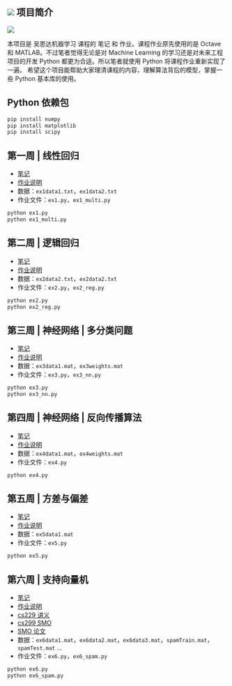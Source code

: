 ![](http://hertzcat.com/2018/03/24/coursera-ml-andrewng-linear-regression/coursera-ml-andrewng-cover.jpeg)
项目简介
------------
![](https://img.shields.io/pypi/pyversions/Django.svg)

本项目是 吴恩达机器学习 课程的 笔记 和 作业。课程作业原先使用的是 Octave 和 MATLAB。不过笔者觉得无论是对 Machine Learning 的学习还是对未来工程项目的开发 Python 都更为合适。所以笔者就使用 Python 将课程作业重新实现了一遍。
希望这个项目能帮助大家理清课程的内容，理解算法背后的模型，掌握一些 Python 基本库的使用。

Python 依赖包
------------
```bash
pip install numpy
pip install matplotlib
pip install scipy
```

第一周 | 线性回归
------------
* [笔记](http://hertzcat.com/2018/03/24/coursera-ml-andrewng-linear-regression/)
* [作业说明](https://github.com/hertzcat/Coursera-ML-AndrewNg-Python/blob/master/ml-ex1/ex1.pdf)
* 数据：`ex1data1.txt`，`ex1data2.txt`
* 作业文件：`ex1.py`，`ex1_multi.py`

```bash
python ex1.py 
python ex1_multi.py 
```

第二周 | 逻辑回归
------------
* [笔记](http://hertzcat.com/2018/03/31/coursera-ml-andrewng-logistic-regression/)
* [作业说明](https://github.com/hertzcat/Coursera-ML-AndrewNg-Python/blob/master/ml-ex2/ex2.pdf)
* 数据：`ex2data2.txt`，`ex2data2.txt`
* 作业文件：`ex2.py`，`ex2_reg.py`

```bash
python ex2.py 
python ex2_reg.py 
```

第三周 | 神经网络 | 多分类问题
------------
* [笔记](http://hertzcat.com/2018/04/07/coursera-ml-andrewng-nn-multi-class/)
* [作业说明](https://github.com/hertzcat/Coursera-Machine-Learning/blob/master/ml-ex3/ex3.pdf)
* 数据：`ex3data1.mat`，`ex3weights.mat`
* 作业文件：`ex3.py`，`ex3_nn.py`

```bash
python ex3.py 
python ex3_nn.py 
```

第四周 | 神经网络 | 反向传播算法
------------
* [笔记](http://hertzcat.com/2018/04/14/coursera-ml-andrewng-nn-back-propagation/)
* [作业说明](https://github.com/hertzcat/Coursera-Machine-Learning/blob/master/ml-ex4/ex4.pdf)
* 数据：`ex4data1.mat`，`ex4weights.mat`
* 作业文件：`ex4.py`

```bash
python ex4.py
```

第五周 | 方差与偏差
------------
* [笔记](http://hertzcat.com/2018/04/21/coursera-ml-andrewng-bias-vs-variance/)
* [作业说明](https://github.com/hertzcat/Coursera-Machine-Learning/blob/master/ml-ex5/ex5.pdf)
* 数据：`ex5data1.mat`
* 作业文件：`ex5.py`

```bash
python ex5.py
```

第六周 | 支持向量机
------------
* [笔记](http://hertzcat.com/2018/05/13/coursera-ml-andrewng-svm/)
* [作业说明](https://github.com/hertzcat/Coursera-Machine-Learning/blob/master/ml-ex6/ex6.pdf)
* [cs229 讲义](https://github.com/hertzcat/Coursera-Machine-Learning/blob/master/ml-ex6/cs229-notes3.pdf)
* [cs299 SMO](https://github.com/hertzcat/Coursera-Machine-Learning/blob/master/ml-ex6/smo.pdf)
* [SMO 论文](https://github.com/hertzcat/Coursera-Machine-Learning/blob/master/ml-ex6/smo-book.pdf)
* 数据：`ex6data1.mat`，`ex6data2.mat`，`ex6data3.mat`，`spamTrain.mat`，`spamTest.mat` ...
* 作业文件：`ex6.py`，`ex6_spam.py`

```bash
python ex6.py
python ex6_spam.py
```
